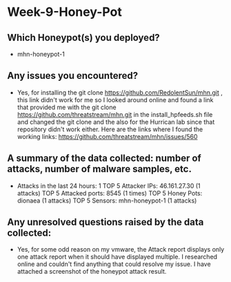 # Week-9-Honey-Pot

## Which Honeypot(s) you deployed?
* mhn-honeypot-1 

## Any issues you encountered?
* Yes, for installing the git clone https://github.com/RedolentSun/mhn.git , this link didn't work for me so I looked around online and found a link that provided me with the git clone https://github.com/threatstream/mhn.git in the install_hpfeeds.sh file and changed the git clone and the also for the Hurrican lab since that repository didn't work either. Here are the links where I found the working links:
https://github.com/threatstream/mhn/issues/560 

## A summary of the data collected: number of attacks, number of malware samples, etc.
* Attacks in the last 24 hours: 1
TOP 5 Attacker IPs: 46.161.27.30 (1 attacks)
TOP 5 Attacked ports: 8545 (1 times)
TOP 5 Honey Pots: dionaea (1 attacks)
TOP 5 Sensors: mhn-honeypot-1 (1 attacks)

## Any unresolved questions raised by the data collected:
* Yes, for some odd reason on my vmware, the Attack report displays only one attack report when it should have displayed multiple. I researched online and couldn't find anything that could resolve my issue. I have attached a screenshot of the honeypot attack result.

